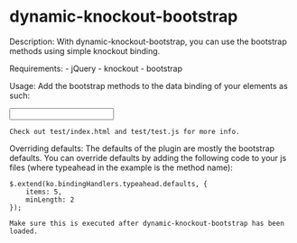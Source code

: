 dynamic-knockout-bootstrap
==========================
Description:
	With dynamic-knockout-bootstrap, you can use the bootstrap methods using simple knockout binding.

Requirements:
	- jQuery
	- knockout
	- bootstrap

Usage:
	Add the bootstrap methods to the data binding of your elements as such:
	<p><input type="text" data-bind="typeahead: { source: ta_List1 }" /></p>

	Check out test/index.html and test/test.js for more info.
	
Overriding defaults:
	The defaults of the plugin are mostly the bootstrap defaults. You can override defaults by adding the following code to your js files (where typeahead in the example is the method name):
	
	$.extend(ko.bindingHandlers.typeahead.defaults, {
		items: 5,
		minLength: 2
	});
	
	Make sure this is executed after dynamic-knockout-bootstrap has been loaded. 